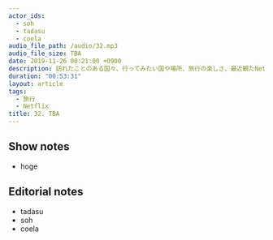 ```yaml
---
actor_ids:
  - soh
  - tadasu
  - coela
audio_file_path: /audio/32.mp3
audio_file_size: TBA
date: 2019-11-26 00:21:00 +0900
description: 訪れたことのある国々、行ってみたい国や場所、旅行の楽しさ、最近観たNetflix番組について話しました。
duration: "00:53:31"
layout: article
tags: 
  - 旅行
  - Netflix
title: 32. TBA
---
```


## Show notes
- hoge

## Editorial notes
- tadasu
- soh
- coela
